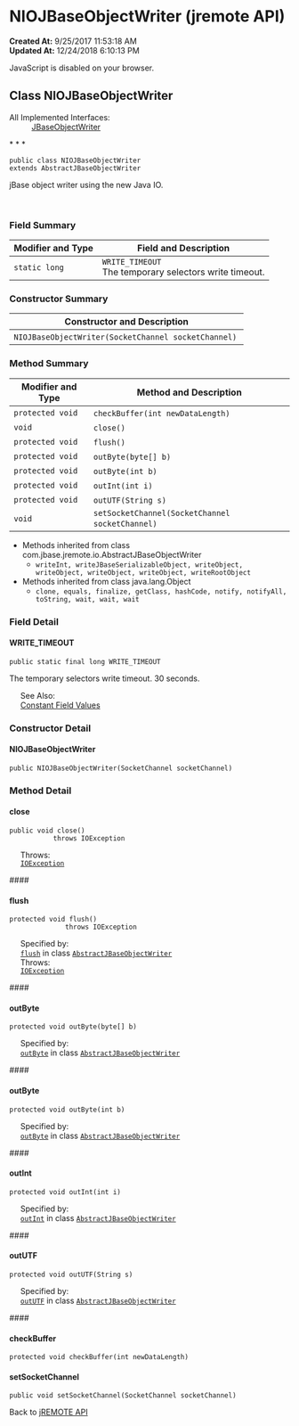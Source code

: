 # NIOJBaseObjectWriter (jremote API)

**Created At:** 9/25/2017 11:53:18 AM  
**Updated At:** 12/24/2018 6:10:13 PM  

<script type="text/javascript"><!--
    try {
        if (location.href.indexOf('is-external=true') == -1) {
            parent.document.title="NIOJBaseObjectWriter (jremote   API)";
        }
    }
    catch(err) {
    }
//-->
var methods = {"i0":10,"i1":10,"i2":10,"i3":10,"i4":10,"i5":10,"i6":10,"i7":10};
var tabs = {65535:["t0","All Methods"],2:["t2","Instance Methods"],8:["t4","Concrete Methods"]};
var altColor = "altColor";
var rowColor = "rowColor";
var tableTab = "tableTab";
var activeTableTab = "activeTableTab";</script><noscript><div>JavaScript is disabled on your browser.</div></noscript><!-- ========= START OF TOP NAVBAR ======= -->
<!--   -->

## Class NIOJBaseObjectWriter

<dl><dt>All Implemented Interfaces:</dt><dd><a href="/39250-io/com_jbase_jremote_io_jbaseobjectwriter" title="interface in com.jbase.jremote.io">JBaseObjectWriter</a></dd></dl>
* * *


```
public class NIOJBaseObjectWriter
extends AbstractJBaseObjectWriter
```

jBase object writer using the new Java IO.
<dl><dt><br></dt></dl>

<!--   -->

### Field Summary


| Modifier and Type<br> | Field and Description<br> |
| --- | --- |
| `static long`<br> | `WRITE_TIMEOUT`<br>The temporary selectors write timeout.<br> |




<!--   -->

### Constructor Summary


| Constructor and Description<br> |
| --- |
| `NIOJBaseObjectWriter(SocketChannel socketChannel)` <br> |




<!--   -->

### Method Summary


| Modifier and Type<br> | Method and Description<br> |
| --- | --- |
| `protected void`<br> | `checkBuffer(int newDataLength)` <br> |
| `void`<br> | `close()` <br> |
| `protected void`<br> | `flush()` <br> |
| `protected void`<br> | `outByte(byte[] b)` <br> |
| `protected void`<br> | `outByte(int b)` <br> |
| `protected void`<br> | `outInt(int i)` <br> |
| `protected void`<br> | `outUTF(String s)` <br> |
| `void`<br> | `setSocketChannel(SocketChannel socketChannel)` <br> |


- <!--   -->Methods inherited from class com.jbase.jremote.io.AbstractJBaseObjectWriter
    - `writeInt, writeJBaseSerializableObject, writeObject, writeObject, writeObject, writeObject, writeRootObject`
- <!--   -->Methods inherited from class java.lang.Object
    - `clone, equals, finalize, getClass, hashCode, notify, notifyAll, toString, wait, wait, wait`

<!--   -->

### Field Detail
<!--   -->
#### WRITE\_TIMEOUT

```
public static final long WRITE_TIMEOUT
```

The temporary selectors write timeout. 30 seconds.
<dl><dt style="margin-left: 20px;"><span class="seeLabel">See Also:</span></dt><dd style="margin-left: 20px;"><a href="299736-constant-values" title="">Constant Field Values</a></dd></dl><!-- ========= CONSTRUCTOR DETAIL ======== -->
<!--   -->

### 


### Constructor Detail
<!--   -->
#### NIOJBaseObjectWriter

```
public NIOJBaseObjectWriter(SocketChannel socketChannel)
```
<!-- ============ METHOD DETAIL ========== -->
<!--   -->

### 


### Method Detail
<!--   -->
#### close

```
public void close()
           throws IOException
```
<dl><dt style="margin-left: 20px;"><span class="throwsLabel">Throws:</span></dt><dd style="margin-left: 20px;"><code><a href="http://java.sun.com/j2se/1.5.0/docs/api/java/io/IOException.html?is-external=true" title="class or interface in java.io">IOException</a></code></dd></dl><!--   -->
#### 


#### flush

```
protected void flush()
              throws IOException
```
<dl><dt style="margin-left: 20px;"><span class="overrideSpecifyLabel">Specified by:</span></dt><dd style="margin-left: 20px;"><code><a href="/39250-io/com_jbase_jremote_io_abstractjbaseobjectwriter#flush--">flush</a></code> in class <code><a href="/39250-io/com_jbase_jremote_io_abstractjbaseobjectwriter" title="class in com.jbase.jremote.io">AbstractJBaseObjectWriter</a></code></dd><dt style="margin-left: 20px;"><span class="throwsLabel">Throws:</span></dt><dd style="margin-left: 20px;"><code><a href="http://java.sun.com/j2se/1.5.0/docs/api/java/io/IOException.html?is-external=true" title="class or interface in java.io">IOException</a></code></dd></dl><!--   -->
#### 


#### outByte

```
protected void outByte(byte[] b)
```
<dl><dt style="margin-left: 20px;"><span class="overrideSpecifyLabel">Specified by:</span></dt><dd style="margin-left: 20px;"><code><a href="/39250-io/com_jbase_jremote_io_abstractjbaseobjectwriter#outByte-byte%3AA-">outByte</a></code> in class <code><a href="/39250-io/com_jbase_jremote_io_abstractjbaseobjectwriter" title="class in com.jbase.jremote.io">AbstractJBaseObjectWriter</a></code></dd></dl><!--   -->
#### 


#### outByte

```
protected void outByte(int b)
```
<dl><dt style="margin-left: 20px;"><span class="overrideSpecifyLabel">Specified by:</span></dt><dd style="margin-left: 20px;"><code><a href="/39250-io/com_jbase_jremote_io_abstractjbaseobjectwriter#outByte-int-">outByte</a></code> in class <code><a href="/39250-io/com_jbase_jremote_io_abstractjbaseobjectwriter" title="class in com.jbase.jremote.io">AbstractJBaseObjectWriter</a></code></dd></dl><!--   -->
#### 


#### outInt

```
protected void outInt(int i)
```
<dl><dt style="margin-left: 20px;"><span class="overrideSpecifyLabel">Specified by:</span></dt><dd style="margin-left: 20px;"><code><a href="/39250-io/com_jbase_jremote_io_abstractjbaseobjectwriter#outInt-int-">outInt</a></code> in class <code><a href="/39250-io/com_jbase_jremote_io_abstractjbaseobjectwriter" title="class in com.jbase.jremote.io">AbstractJBaseObjectWriter</a></code></dd></dl><!--   -->
#### 


#### outUTF

```
protected void outUTF(String s)
```
<dl><dt style="margin-left: 20px;"><span class="overrideSpecifyLabel">Specified by:</span></dt><dd style="margin-left: 20px;"><code><a href="/39250-io/com_jbase_jremote_io_abstractjbaseobjectwriter#outUTF-java.lang.String-">outUTF</a></code> in class <code><a href="/39250-io/com_jbase_jremote_io_abstractjbaseobjectwriter" title="class in com.jbase.jremote.io">AbstractJBaseObjectWriter</a></code></dd></dl><!--   -->
#### 


#### checkBuffer

```
protected void checkBuffer(int newDataLength)
```
<!--   -->
#### 


#### setSocketChannel

```
public void setSocketChannel(SocketChannel socketChannel)
```
<!-- ========= END OF CLASS DATA ========= --><!-- ======= START OF BOTTOM NAVBAR ====== -->
<!--   -->


Back to [jREMOTE API](com_jbase_jremote_package-summary)


